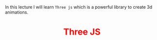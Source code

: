 In this lecture I will learn `Three js` which is a powerful library to create 3d animations.

<h1 style='color: red; text-align:center;'>Three JS</h1>